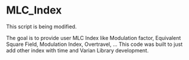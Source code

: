 # MLC_Index

This script is being modified.

The goal is to provide user MLC Index like Modulation factor, Equivalent Square Field, Modulation Index, Overtravel, ...
This code was built to just add other index with time and Varian Library development.
